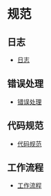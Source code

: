 # 规范

## 日志

- [日志](10_log/README.md)

## 错误处理

- [错误处理](20_error/README.md)

## 代码规范

- [代码规范](30_code/README.md)

## 工作流程

- [工作流程](60_workflow/README.md)



